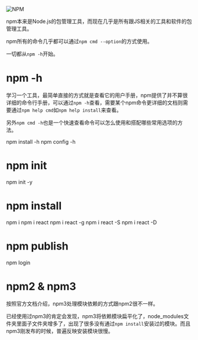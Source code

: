 ![NPM](https://camo.githubusercontent.com/3fd81ee99a8ca86aee5e7450cb41b40b0d6f8da5/687474703a2f2f7777772e616c6c6f797465616d2e636f6d2f77702d636f6e74656e742f75706c6f6164732f323031362f30332f6e706d2e706e67)

npm本来是Node.js的包管理工具，而现在几乎是所有跟JS相关的工具和软件的包管理工具。

npm所有的命令几乎都可以通过`npm cmd --option`的方式使用。

一切都从`npm -h`开始。
# npm -h

学习一个工具，最简单直接的方式就是查看它的用户手册，npm提供了并不算很详细的命令行手册，可以通过`npm -h`查看，需要某个npm命令更详细的文档则需要通过`npm help cmd`如`npm help install`来查看。

另外`npm cmd -h`也是一个快速查看命令可以怎么使用和搭配哪些常用选项的方法。

npm install -h
npm config -h

# npm init
npm init -y

# npm install
npm i
npm i react
npm i react -g
npm i react -S
npm i react -D

# npm publish
npm login

# npm2 & npm3
按照官方文档介绍，npm3处理模块依赖的方式跟npm2很不一样。

已经使用过npm3的肯定会发现，npm3将依赖模块扁平化了，node_modules文件夹里面子文件夹增多了，出现了很多没有通过`npm install`安装过的模块。而且npm3刚发布的时候，普遍反映安装模块很慢。